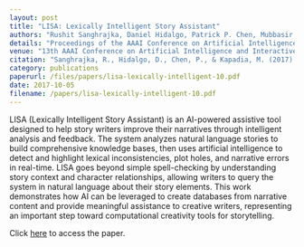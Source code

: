 ```yaml
---
layout: post
title: "LISA: Lexically Intelligent Story Assistant"
authors: "Rushit Sanghrajka, Daniel Hidalgo, Patrick P. Chen, Mubbasir Kapadia"
details: "Proceedings of the AAAI Conference on Artificial Intelligence and Interactive Digital Entertainment, 13(1), 2017."
venue: "13th AAAI Conference on Artificial Intelligence and Interactive Digital Entertainment, AIIDE 2017"
citation: "Sanghrajka, R., Hidalgo, D., Chen, P., & Kapadia, M. (2017). LISA: Lexically Intelligent Story Assistant. Proceedings of the AAAI Conference on Artificial Intelligence and Interactive Digital Entertainment, 13(1), 221-227. https://doi.org/10.1609/aiide.v13i1.12956"
category: publications
paperurl: /files/papers/lisa-lexically-intelligent-10.pdf
date: 2017-10-05
filename: /papers/lisa-lexically-intelligent-10.pdf
---
```


LISA (Lexically Intelligent Story Assistant) is an AI-powered assistive tool designed to help story writers improve their narratives through intelligent analysis and feedback. The system analyzes natural language stories to build comprehensive knowledge bases, then uses artificial intelligence to detect and highlight lexical inconsistencies, plot holes, and narrative errors in real-time. LISA goes beyond simple spell-checking by understanding story context and character relationships, allowing writers to query the system in natural language about their story elements. This work demonstrates how AI can be leveraged to create databases from narrative content and provide meaningful assistance to creative writers, representing an important step toward computational creativity tools for storytelling.

Click [here](/files/papers/lisa-lexically-intelligent-10.pdf) to access the paper.
